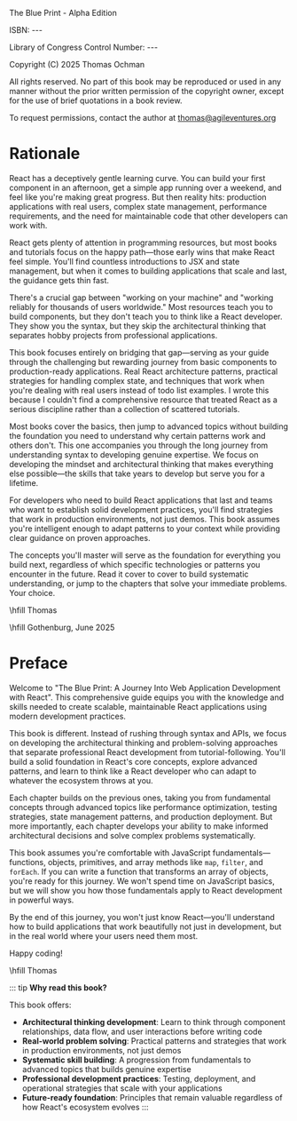 The Blue Print - Alpha Edition

ISBN: ---

Library of Congress Control Number: ---

Copyright (C) 2025 Thomas Ochman

All rights reserved. No part of this book may be reproduced or used in any manner without the prior written permission of the copyright owner, except for the use of brief quotations in a book review.

To request permissions, contact the author at thomas@agileventures.org

# Rationale

React has a deceptively gentle learning curve. You can build your first component in an afternoon, get a simple app running over a weekend, and feel like you're making great progress. But then reality hits: production applications with real users, complex state management, performance requirements, and the need for maintainable code that other developers can work with.

React gets plenty of attention in programming resources, but most books and tutorials focus on the happy path—those early wins that make React feel simple. You'll find countless introductions to JSX and state management, but when it comes to building applications that scale and last, the guidance gets thin fast.

There's a crucial gap between "working on your machine" and "working reliably for thousands of users worldwide." Most resources teach you to build components, but they don't teach you to think like a React developer. They show you the syntax, but they skip the architectural thinking that separates hobby projects from professional applications.

This book focuses entirely on bridging that gap—serving as your guide through the challenging but rewarding journey from basic components to production-ready applications. Real React architecture patterns, practical strategies for handling complex state, and techniques that work when you're dealing with real users instead of todo list examples. I wrote this because I couldn't find a comprehensive resource that treated React as a serious discipline rather than a collection of scattered tutorials.

Most books cover the basics, then jump to advanced topics without building the foundation you need to understand why certain patterns work and others don't. This one accompanies you through the long journey from understanding syntax to developing genuine expertise. We focus on developing the mindset and architectural thinking that makes everything else possible—the skills that take years to develop but serve you for a lifetime.

For developers who need to build React applications that last and teams who want to establish solid development practices, you'll find strategies that work in production environments, not just demos. This book assumes you're intelligent enough to adapt patterns to your context while providing clear guidance on proven approaches.

The concepts you'll master will serve as the foundation for everything you build next, regardless of which specific technologies or patterns you encounter in the future. Read it cover to cover to build systematic understanding, or jump to the chapters that solve your immediate problems. Your choice.

\hfill Thomas

\hfill Gothenburg, June 2025

# Preface

Welcome to "The Blue Print: A Journey Into Web Application Development with React". This comprehensive guide equips you with the knowledge and skills needed to create scalable, maintainable React applications using modern development practices.

This book is different. Instead of rushing through syntax and APIs, we focus on developing the architectural thinking and problem-solving approaches that separate professional React development from tutorial-following. You'll build a solid foundation in React's core concepts, explore advanced patterns, and learn to think like a React developer who can adapt to whatever the ecosystem throws at you.

Each chapter builds on the previous ones, taking you from fundamental concepts through advanced topics like performance optimization, testing strategies, state management patterns, and production deployment. But more importantly, each chapter develops your ability to make informed architectural decisions and solve complex problems systematically.

This book assumes you're comfortable with JavaScript fundamentals—functions, objects, primitives, and array methods like `map`, `filter`, and `forEach`. If you can write a function that transforms an array of objects, you're ready for this journey. We won't spend time on JavaScript basics, but we will show you how those fundamentals apply to React development in powerful ways.

By the end of this journey, you won't just know React—you'll understand how to build applications that work beautifully not just in development, but in the real world where your users need them most.

Happy coding!

\hfill Thomas

::: tip
**Why read this book?**

This book offers:

- **Architectural thinking development**: Learn to think through component relationships, data flow, and user interactions before writing code
- **Real-world problem solving**: Practical patterns and strategies that work in production environments, not just demos  
- **Systematic skill building**: A progression from fundamentals to advanced topics that builds genuine expertise
- **Professional development practices**: Testing, deployment, and operational strategies that scale with your applications
- **Future-ready foundation**: Principles that remain valuable regardless of how React's ecosystem evolves
:::
